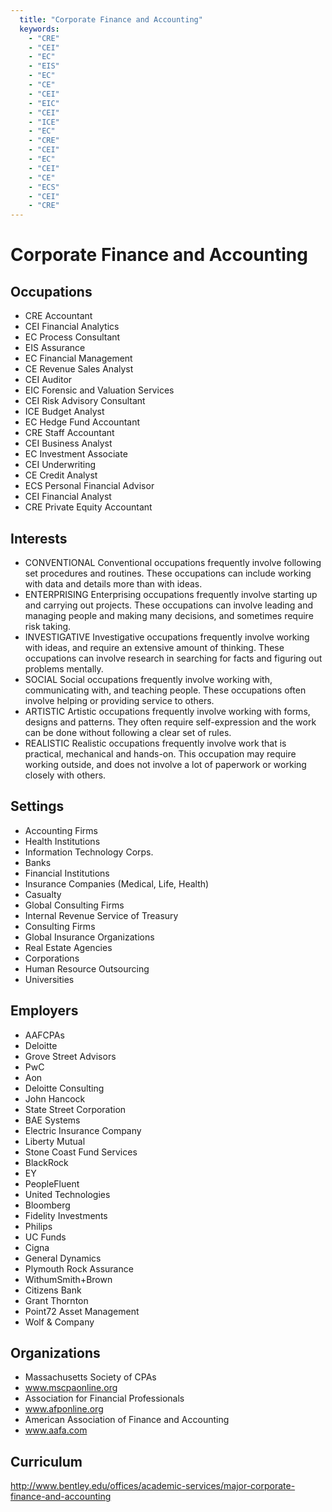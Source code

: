 ```yaml
---
  title: "Corporate Finance and Accounting"
  keywords: 
    - "CRE"
    - "CEI"
    - "EC"
    - "EIS"
    - "EC"
    - "CE"
    - "CEI"
    - "EIC"
    - "CEI"
    - "ICE"
    - "EC"
    - "CRE"
    - "CEI"
    - "EC"
    - "CEI"
    - "CE"
    - "ECS"
    - "CEI"
    - "CRE"
---
```

# Corporate Finance and Accounting

## Occupations


 - CRE
    Accountant
 - CEI
    Financial Analytics
 - EC
    Process Consultant
 - EIS
    Assurance
 - EC
    Financial Management
 - CE
    Revenue Sales Analyst
 - CEI
    Auditor
 - EIC
    Forensic and Valuation Services
 - CEI
    Risk Advisory Consultant
 - ICE
    Budget Analyst
 - EC
    Hedge Fund Accountant
 - CRE
    Staff Accountant
 - CEI
    Business Analyst
 - EC
    Investment Associate
 - CEI
    Underwriting
 - CE
    Credit Analyst
 - ECS
    Personal Financial Advisor
 - CEI
    Financial Analyst
 - CRE
    Private Equity Accountant

## Interests


 - CONVENTIONAL
    Conventional occupations frequently involve following set procedures and routines. These occupations can include working with data and details more than with ideas.
 - ENTERPRISING
    Enterprising occupations frequently involve starting up and carrying out projects. These occupations can involve leading and managing people and making many decisions, and sometimes require risk taking.
 - INVESTIGATIVE
    Investigative occupations frequently involve working with ideas, and require an extensive amount of thinking. These occupations can involve research in searching for facts and figuring out problems mentally.
 - SOCIAL
    Social occupations frequently involve working with, communicating with, and teaching people. These occupations often involve helping or providing service to others.
 - ARTISTIC
    Artistic occupations frequently involve working with forms, designs and patterns. They often require self-expression and the work can be done without following a clear set of rules.
 - REALISTIC
    Realistic occupations frequently involve work that is practical, mechanical and hands-on. This occupation may require working outside, and does not involve a lot of paperwork or working closely with others.

## Settings


 - Accounting Firms
 - Health Institutions
 - Information Technology Corps.
 - Banks
 - Financial Institutions
 - Insurance Companies (Medical, Life, Health)
 - Casualty
 - Global Consulting Firms
 - Internal Revenue Service of Treasury
 - Consulting Firms
 - Global Insurance Organizations
 - Real Estate Agencies
 - Corporations
 - Human Resource Outsourcing
 - Universities

## Employers


 - AAFCPAs
 - Deloitte
 - Grove Street Advisors
 - PwC
 - Aon
 - Deloitte Consulting
 - John Hancock
 - State Street Corporation
 - BAE Systems
 - Electric Insurance Company
 - Liberty Mutual
 - Stone Coast Fund Services
 - BlackRock
 - EY
 - PeopleFluent
 - United Technologies 
 - Bloomberg
 - Fidelity Investments
 - Philips
 - UC Funds
 - Cigna
 - General Dynamics
 - Plymouth Rock Assurance
 - WithumSmith+Brown
 - Citizens Bank
 - Grant Thornton
 - Point72 Asset Management
 - Wolf & Company

## Organizations


 - Massachusetts Society of CPAs
 - www.mscpaonline.org
 - Association for Financial Professionals
 - www.afponline.org
 - American Association of Finance and Accounting
 - www.aafa.com

## Curriculum


http://www.bentley.edu/offices/academic-services/major-corporate-finance-and-accounting
